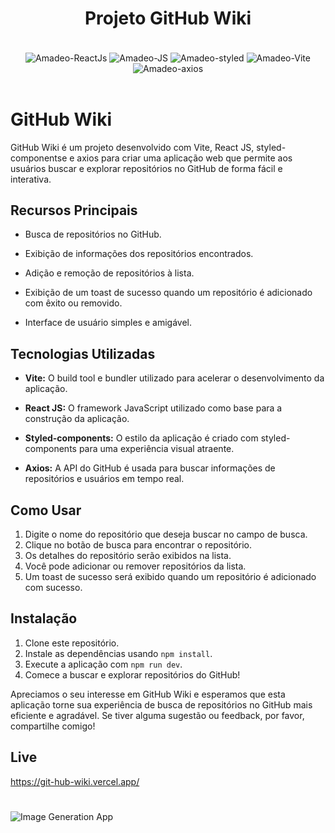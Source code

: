 ##

<h1 align="center">Projeto GitHub Wiki</h1>

</br>

<div style="display: inline_block" align="center">
     <img align="center" alt="Amadeo-ReactJs" src="https://img.shields.io/badge/React-20232A?style=for-the-badge&logo=react&logoColor=61DAFB">
     <img align="center" alt="Amadeo-JS" src="https://img.shields.io/badge/JavaScript-323330?style=for-the-badge&logo=javascript&logoColor=F7DF1E">
     <img align="center" alt="Amadeo-styled" src="https://img.shields.io/badge/styled-components-1572B6?style=for-the-badge&logo=styled-components&logoColor=white">
     <img align="center" alt="Amadeo-Vite" src="https://img.shields.io/badge/vite-20232A?style=for-the-badge&logo=vite&logoColor">
     <img align="center" alt="Amadeo-axios" src="https://img.shields.io/badge/axios-20232A?style=for-the-badge&logo=axios&logoColor">
  </div>
  </br>

# GitHub Wiki

GitHub Wiki é um projeto desenvolvido com Vite, React JS, styled-componentse e axios para criar uma aplicação web que permite aos usuários buscar e explorar repositórios no GitHub de forma fácil e interativa.

## Recursos Principais

- Busca de repositórios no GitHub.

- Exibição de informações dos repositórios encontrados.

- Adição e remoção de repositórios à lista.
- Exibição de um toast de sucesso quando um repositório é adicionado com êxito ou removido.
- Interface de usuário simples e amigável.

## Tecnologias Utilizadas

- **Vite:** O build tool e bundler utilizado para acelerar o desenvolvimento da aplicação.

- **React JS:** O framework JavaScript utilizado como base para a construção da aplicação.

- **Styled-components:** O estilo da aplicação é criado com styled-components para uma experiência visual atraente.

- **Axios:** A API do GitHub é usada para buscar informações de repositórios e usuários em tempo real.

## Como Usar

1. Digite o nome do repositório que deseja buscar no campo de busca.
2. Clique no botão de busca para encontrar o repositório.
3. Os detalhes do repositório serão exibidos na lista.
4. Você pode adicionar ou remover repositórios da lista.
5. Um toast de sucesso será exibido quando um repositório é adicionado com sucesso.

## Instalação

1. Clone este repositório.
2. Instale as dependências usando `npm install`.
3. Execute a aplicação com `npm run dev`.
4. Comece a buscar e explorar repositórios do GitHub!

Apreciamos o seu interesse em GitHub Wiki e esperamos que esta aplicação torne sua experiência de busca de repositórios no GitHub mais eficiente e agradável. Se tiver alguma sugestão ou feedback, por favor, compartilhe comigo!

## Live

<https://git-hub-wiki.vercel.app/>

#

![Image Generation App](https://github.com/Amadeo-Frontend/images_sites/blob/main/gitWiki.png)
